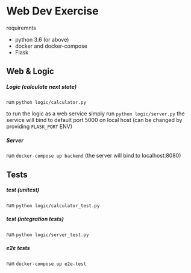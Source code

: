 # Web Dev Exercise #

requiremnts
- python 3.6 (or above)
- docker and docker-compose
- Flask

## Web & Logic ##

##### Logic (calculate next state) #####
run `python logic/calculator.py`

to run the logic as a web service simply run `python logic/server.py`
the service will bind to default port 5000 on local host (can be changed by providing `FLASK_PORT` ENV)

##### Server #####
run `docker-compose up backend` (the server will bind to localhost:8080)

## Tests ##

##### test (unitest) #####
run `python logic/calculator_test.py`

##### test (integration tests) #####
run `python logic/server_test.py`

##### e2e tests #####
run `docker-compose up e2e-test`



